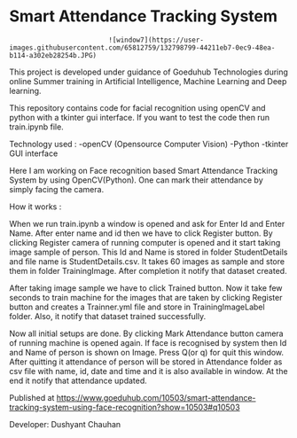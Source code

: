 # Smart Attendance Tracking System

                             ![window7](https://user-images.githubusercontent.com/65812759/132798799-44211eb7-0ec9-48ea-b114-a302eb28254b.JPG)

This project is developed under guidance of Goeduhub Technologies during online Summer training in Artificial Intelligence, Machine Learning and Deep learning.

This repository contains code for facial recognition using openCV and python with a tkinter gui interface. If you want to test the code then run train.ipynb file.

Technology used :
-openCV (Opensource Computer Vision)
-Python
-tkinter GUI interface

Here I am working on Face recognition based Smart Attendance Tracking System by using OpenCV(Python). One can mark their attendance by simply facing the camera. 

How it works :

When we run train.ipynb a window is opened and ask for Enter Id and Enter Name. After enter name and id then we have to click Register button. By clicking Register camera of running computer is opened and it start taking image sample of person. This Id and Name is stored in folder StudentDetails and file name is StudentDetails.csv. It takes 60 images as sample and store them in folder TrainingImage. After completion it notify that dataset created.

After taking image sample we have to click Trained button. Now it take few seconds to train machine for the images that are taken by clicking Register button and creates a Trainner.yml file and store in TrainingImageLabel folder. Also, it notify that dataset trained successfully.

Now all initial setups are done. By clicking Mark Attendance button camera of running machine is opened again. If face is recognised by system then Id and Name of person is shown on Image. Press Q(or q) for quit this window. After quitting it attendance of person will be stored in Attendance folder as csv file with name, id, date and time and it is also available in window. At the end it notify that attendance updated.

Published at https://www.goeduhub.com/10503/smart-attendance-tracking-system-using-face-recognition?show=10503#q10503

Developer:
Dushyant Chauhan
